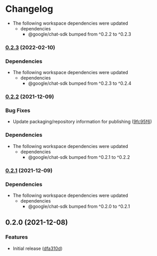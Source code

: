 # Changelog

* The following workspace dependencies were updated
  * dependencies
    * @google/chat-sdk bumped from ^0.2.2 to ^0.2.3

### [0.2.3](https://www.github.com/googleworkspace/chat-framework-nodejs/compare/google-chat-nodejs-hello-pubsub-v0.2.2...google-chat-nodejs-hello-pubsub-v0.2.3) (2022-02-10)


### Dependencies

* The following workspace dependencies were updated
  * dependencies
    * @google/chat-sdk bumped from ^0.2.3 to ^0.2.4

### [0.2.2](https://www.github.com/googleworkspace/chat-framework-nodejs/compare/google-chat-nodejs-hello-pubsub-v0.2.1...google-chat-nodejs-hello-pubsub-v0.2.2) (2021-12-09)


### Bug Fixes

* Update packaging/repository information for publishing ([9fc95f6](https://www.github.com/googleworkspace/chat-framework-nodejs/commit/9fc95f64ccee061e18dbfe972c50d76281d64a72))


### Dependencies

* The following workspace dependencies were updated
  * dependencies
    * @google/chat-sdk bumped from ^0.2.1 to ^0.2.2

### [0.2.1](https://www.github.com/googleworkspace/chat-framework-nodejs/compare/google-chat-nodejs-hello-pubsub-v0.2.0...google-chat-nodejs-hello-pubsub-v0.2.1) (2021-12-09)


### Dependencies

* The following workspace dependencies were updated
  * dependencies
    * @google/chat-sdk bumped from ^0.2.0 to ^0.2.1

## 0.2.0 (2021-12-08)


### Features

* Initial release ([dfa310d](https://www.github.com/googleworkspace/chat-framework-nodejs/commit/dfa310d2bd75bd37478d5204e6ef5362c6e15b83))
